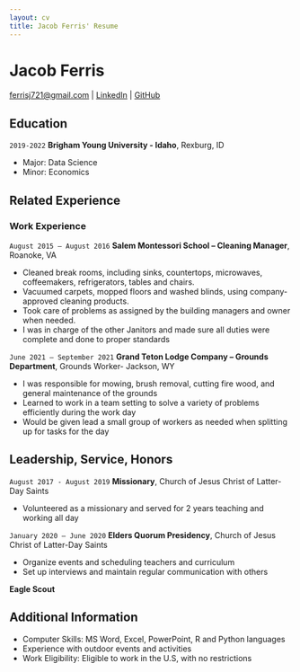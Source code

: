 ```yaml
---
layout: cv
title: Jacob Ferris' Resume
---
```

# Jacob Ferris

<div id="webaddress">
<a href="ferrisj721@gmail.com">ferrisj721@gmail.com</a>
| <a
| <a href="https://www.linkedin.com/in/jacob-ferris-7771201a5/">LinkedIn</a>
| <a href="https://github.com/BYUI335/DS350_WI22_Ferris_Jaco">GitHub</a>
</div>

<!-- https://www.monique.tech/the-art-of-markdown -->

## Education


`2019-2022`
__Brigham Young University - Idaho__, Rexburg, ID

- Major: Data Science
- Minor: Economics


## Related Experience

### Work Experience

`August 2015 – August 2016`
__Salem Montessori School – Cleaning Manager__, Roanoke, VA

- Cleaned break rooms, including sinks, countertops, microwaves, coffeemakers, refrigerators, tables and chairs.
- Vacuumed carpets, mopped floors and washed blinds, using company-approved cleaning products.
- Took care of problems as assigned by the building managers and owner when needed.
- I was in charge of the other Janitors and made sure all duties were complete and done to proper standards

`June 2021 – September 2021`
__Grand Teton Lodge Company – Grounds Department__, Grounds Worker- Jackson, WY

- I was responsible for mowing, brush removal, cutting fire wood, and general maintenance of the grounds
- Learned to work in a team setting to solve a variety of problems efficiently during the work day 
- Would be given lead a small group of workers as needed when splitting up for tasks for the day


## Leadership, Service, Honors

`August 2017 - August 2019`
__Missionary__, Church of Jesus Christ of Latter-Day Saints

- Volunteered as a missionary and served for 2 years teaching and working all day


`January 2020 – June 2020`
__Elders Quorum Presidency__, Church of Jesus Christ of Latter-Day Saints

- Organize events and scheduling teachers and curriculum
- Set up interviews and maintain regular communication with others

__Eagle Scout__

## Additional Information

- Computer Skills: MS Word, Excel, PowerPoint, R and Python languages
- Experience with outdoor events and activities
- Work Eligibility: Eligible to work in the U.S, with no restrictions 

<!-- ### Footer

Last updated: May 2013 -->


